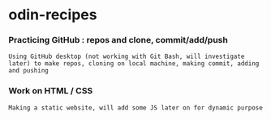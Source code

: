 # odin-recipes
### Practicing GitHub : repos and clone, commit/add/push
    Using GitHub desktop (not working with Git Bash, will investigate later) to make repos, cloning on local machine, making commit, adding and pushing
### Work on HTML / CSS
    Making a static website, will add some JS later on for dynamic purpose
